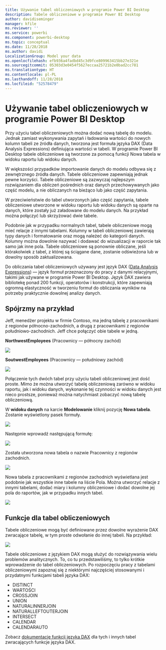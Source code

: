 ```yaml
---
title: Używanie tabel obliczeniowych w programie Power BI Desktop
description: Tabele obliczeniowe w programie Power BI Desktop
author: davidiseminger
manager: kfile
ms.reviewer: ''
ms.service: powerbi
ms.component: powerbi-desktop
ms.topic: conceptual
ms.date: 11/28/2018
ms.author: davidi
LocalizationGroup: Model your data
ms.openlocfilehash: efb936a4fadbd45c3d9fce809963415bb27e321e
ms.sourcegitcommit: 05303d3e0454f5627eccaa25721b2e0bad2cc781
ms.translationtype: HT
ms.contentlocale: pl-PL
ms.lasthandoff: 11/28/2018
ms.locfileid: "52578479"
---
```

# <a name="using-calculated-tables-in-power-bi-desktop"></a>Używanie tabel obliczeniowych w programie Power BI Desktop
Przy użyciu tabel obliczeniowych można dodać nową tabelę do modelu. Jednak zamiast wykonywania zapytań i ładowania wartości do nowych kolumn tabeli ze źródła danych, tworzona jest formuła języka DAX (Data Analysis Expressions) definiująca wartości w tabeli. W programie Power BI Desktop tabele obliczeniowe są tworzone za pomocą funkcji Nowa tabela w widoku raportu lub widoku danych.

W większości przypadków importowanie danych do modelu odbywa się z zewnętrznego źródła danych. Tabele obliczeniowe zapewniają jednak pewne korzyści. Tabele obliczeniowe są zazwyczaj najlepszym rozwiązaniem dla obliczeń pośrednich oraz danych przechowywanych jako część modelu, a nie obliczanych na bieżąco lub jako część zapytania.

W przeciwieństwie do tabel utworzonych jako część zapytania, tabele obliczeniowe utworzone w widoku raportu lub widoku danych są oparte na danych, które zostały już załadowane do modelu danych. Na przykład można połączyć lub skrzyżować dwie tabele.

Podobnie jak w przypadku normalnych tabel, tabele obliczeniowe mogą mieć relacje z innymi tabelami. Kolumny w tabeli obliczeniowej zawierają typy danych i formatowanie oraz mogą należeć do kategorii danych. Kolumny można dowolnie nazywać i dodawać do wizualizacji w raporcie tak samo jak inne pola. Tabele obliczeniowe są ponownie obliczane, jeśli którakolwiek z tabel, z której są ściągane dane, zostanie odświeżona lub w dowolny sposób zaktualizowana.

Do obliczania tabel obliczeniowych używany jest język DAX ([Data Analysis Expressions](https://msdn.microsoft.com/library/gg413422.aspx)) — język formuł przeznaczony do pracy z danymi relacyjnymi, takimi jak używane w programie Power BI Desktop. Język DAX zawiera bibliotekę ponad 200 funkcji, operatorów i konstrukcji, które zapewniają ogromną elastyczność w tworzeniu formuł do obliczania wyników na potrzeby praktycznie dowolnej analizy danych.

## <a name="lets-look-at-an-example"></a>Spójrzmy na przykład
Jeff, menedżer projektu w firmie Contoso, ma jedną tabelę z pracownikami z regionów północno-zachodnich, a drugą z pracownikami z regionów południowo-zachodnich. Jeff chce połączyć obie tabele w jedną.

**NorthwestEmployees** (Pracownicy — północny zachód)

 ![](media/desktop-calculated-tables/calctables_nwempl.png)

**SoutwestEmployees** (Pracownicy — południowy zachód)

 ![](media/desktop-calculated-tables/calctables_swempl.png)

Połączenie tych dwóch tabel przy użyciu tabeli obliczeniowej jest dość proste. Mimo że można utworzyć tabelę obliczeniową zarówno w widoku raportu, jak i widoku danych, wykonanie tej czynności w widoku danych jest nieco prostsze, ponieważ można natychmiast zobaczyć nową tabelę obliczeniową.

W **widoku danych** na karcie **Modelowanie** kliknij pozycję **Nowa tabela**. Zostanie wyświetlony pasek formuły.

 ![](media/desktop-calculated-tables/calctables_formulabarempty.png)

Następnie wprowadź następującą formułę:

 ![](media/desktop-calculated-tables/calctables_formulabarformula.png)

Została utworzona nowa tabela o nazwie Pracownicy z regionów zachodnich.

 ![](media/desktop-calculated-tables/calctables_westregionempl.png)

Nowa tabela z pracownikami z regionów zachodnich wyświetlana jest podobnie jak wszystkie inne tabele na liście Pola. Można utworzyć relacje z innymi tabelami, dodać miary i kolumny obliczeniowe i dodać dowolne jej pola do raportów, jak w przypadku innych tabel.

 ![](media/desktop-calculated-tables/calctables_fieldlist.png)

## <a name="functions-for-calculated-tables"></a>Funkcje dla tabel obliczeniowych
Tabele obliczeniowe mogą być definiowane przez dowolne wyrażenie DAX zwracające tabelę, w tym proste odwołanie do innej tabeli. Na przykład:

 ![](media/desktop-calculated-tables/calctables_formulabarsimpleformula.png)

Tabele obliczeniowe z językiem DAX mogą służyć do rozwiązywania wielu problemów analitycznych. To, co tu przedstawiliśmy, to tylko krótkie wprowadzenie do tabel obliczeniowych. Po rozpoczęciu pracy z tabelami obliczeniowymi zapoznaj się z niektórymi najczęściej stosowanymi i przydatnymi funkcjami tabeli języka DAX:

* DISTINCT
* WARTOŚCI
* CROSSJOIN
* UNION
* NATURALINNERJOIN
* NATURALLEFTOUTERJOIN
* INTERSECT
* CALENDAR
* CALENDARAUTO

Zobacz [dokumentację funkcji języka DAX](https://msdn.microsoft.com/ee634396.aspx) dla tych i innych tabel zwracających funkcje języka DAX.


